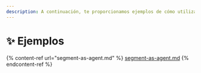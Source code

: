 ```yaml
---
description: A continuación, te proporcionamos ejemplos de cómo utilizar nuestro SDK.
---
```


# ✨ Ejemplos

{% content-ref url="segment-as-agent.md" %}
[segment-as-agent.md](segment-as-agent.md)
{% endcontent-ref %}
